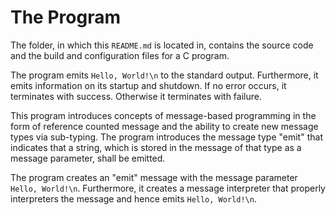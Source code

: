 # The Program
The folder, in which this `README.md` is located in, contains the source code and the build and configuration files for a C program.

The program emits `Hello, World!\n` to the standard output.
Furthermore, it emits information on its startup and shutdown.
If no error occurs, it terminates with success. Otherwise it terminates with failure.

This program introduces concepts of message-based programming in the form of reference counted message and the ability to create new message types via sub-typing.
The program introduces the message type "emit" that indicates that a string, which is stored in the message of that type as a message parameter, shall be emitted.

The program creates an "emit" message with the message parameter `Hello, World!\n`.
Furthermore, it creates a message interpreter that properly interpreters the message and hence emits `Hello, World!\n`.

